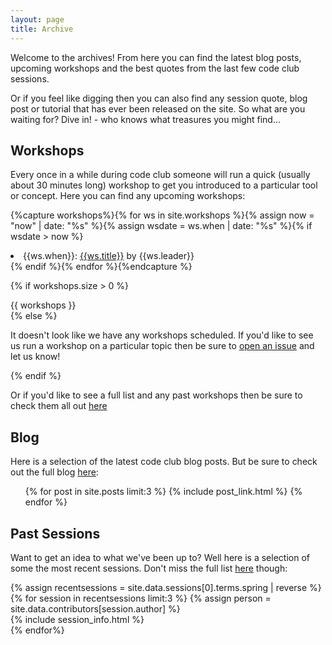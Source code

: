 ```yaml
---
layout: page
title: Archive
---
```


Welcome to the archives! From here you can find the latest blog posts, upcoming
workshops and the best quotes from the last few code club sessions.

Or if you feel like digging then you can also find any session quote, blog post
or tutorial that has ever been released on the site. So what are you waiting
for? Dive in! - who knows what treasures you might find...

## Workshops

Every once in a while during code club someone will run a quick (usually about
30 minutes long) workshop to get you introduced to a particular tool or concept.
Here you can find any upcoming workshops:

{%capture workshops%}{% for ws in site.workshops %}{% assign now = "now" | date: "%s" %}{% assign wsdate = ws.when | date: "%s" %}{% if wsdate > now %}<li>{{ws.when}}: <a href="{{ws.url}}">{{ws.title}}</a> by {{ws.leader}}</li>{% endif %}{% endfor %}{%endcapture %}

{% if workshops.size > 0 %}
<div class="session-list">
    {{ workshops }}
</div>
{% else %}

It doesn't look like we have any workshops scheduled. If you'd like to see us run
a workshop on a particular topic then be sure to
[open an issue](https://github.com/CardiffMathematicsCodeClub/CardiffMathematicsCodeClub.github.io/issues)
and let us know!

{% endif %}

Or if you'd like to see a full list and any past workshops then be sure to check
them all out [here](/workshops/)

## Blog

Here is a selection of the latest code club blog posts. But be sure to check out
the full blog [here](/blog/):

<ul class="posts">
  {% for post in site.posts limit:3 %}
       {% include post_link.html %}
  {% endfor %}
</ul>

## Past Sessions

Want to get an idea to what we've been up to? Well here is a selection of some
the most recent sessions. Don't miss the full list [here](/sessions.html)
though:

<div class="session-list">
   {% assign recentsessions = site.data.sessions[0].terms.spring | reverse %}
   {% for session in recentsessions limit:3 %}
   {% assign person = site.data.contributors[session.author] %}
   <div class="session">
       {% include session_info.html %}
   </div>
   {% endfor%}
</div>
